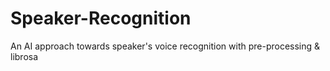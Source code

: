 # Speaker-Recognition
An AI approach towards speaker's voice recognition with pre-processing &amp; librosa
